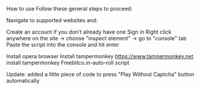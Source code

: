 How to use
Follow these general steps to proceed:

Navigate to supported websites and:

Create an account if you don't already have one
Sign in
Right click anywhere on the site -> choose "inspect element" -> go to "console" tab
Paste the script into the console and hit enter

Install  opera browser 
Install tampermonkey  https://www.tampermonkey.net
install tampermonkey Freebitco.in-auto-roll script

Update:
added a little piece of code to press "Play Without Captcha" button automatically




